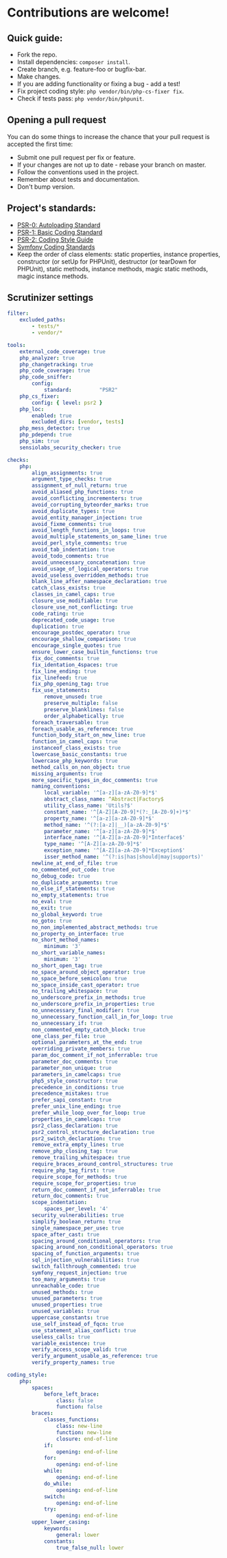 # Contributions are welcome!

## Quick guide:

 * Fork the repo.
 * Install dependencies: `composer install`.
 * Create branch, e.g. feature-foo or bugfix-bar.
 * Make changes.
 * If you are adding functionality or fixing a bug - add a test!
 * Fix project coding style: `php vendor/bin/php-cs-fixer fix`.
 * Check if tests pass: `php vendor/bin/phpunit`.

## Opening a pull request

You can do some things to increase the chance that your pull request is accepted the first time:

 * Submit one pull request per fix or feature.
 * If your changes are not up to date - rebase your branch on master.
 * Follow the conventions used in the project.
 * Remember about tests and documentation.
 * Don't bump version.

## Project's standards:

 * [PSR-0: Autoloading Standard](https://github.com/php-fig/fig-standards/blob/master/accepted/PSR-0.md)
 * [PSR-1: Basic Coding Standard](https://github.com/php-fig/fig-standards/blob/master/accepted/PSR-1-basic-coding-standard.md)
 * [PSR-2: Coding Style Guide](https://github.com/php-fig/fig-standards/blob/master/accepted/PSR-2-coding-style-guide.md)
 * [Symfony Coding Standards](http://symfony.com/doc/current/contributing/code/standards.html)
 * Keep the order of class elements: static properties, instance properties, constructor (or setUp for PHPUnit), destructor (or tearDown for PHPUnit), static methods, instance methods, magic static methods, magic instance methods.

## Scrutinizer settings

```yml
filter:
    excluded_paths:
        - tests/*
        - vendor/*

tools:
    external_code_coverage: true
    php_analyzer: true
    php_changetracking: true
    php_code_coverage: true
    php_code_sniffer:
        config:
            standard:         "PSR2"
    php_cs_fixer:
        config: { level: psr2 }
    php_loc:
        enabled: true
        excluded_dirs: [vendor, tests]
    php_mess_detector: true
    php_pdepend: true
    php_sim: true
    sensiolabs_security_checker: true

checks:
    php:
        align_assignments: true
        argument_type_checks: true
        assignment_of_null_return: true
        avoid_aliased_php_functions: true
        avoid_conflicting_incrementers: true
        avoid_corrupting_byteorder_marks: true
        avoid_duplicate_types: true
        avoid_entity_manager_injection: true
        avoid_fixme_comments: true
        avoid_length_functions_in_loops: true
        avoid_multiple_statements_on_same_line: true
        avoid_perl_style_comments: true
        avoid_tab_indentation: true
        avoid_todo_comments: true
        avoid_unnecessary_concatenation: true
        avoid_usage_of_logical_operators: true
        avoid_useless_overridden_methods: true
        blank_line_after_namespace_declaration: true
        catch_class_exists: true
        classes_in_camel_caps: true
        closure_use_modifiable: true
        closure_use_not_conflicting: true
        code_rating: true
        deprecated_code_usage: true
        duplication: true
        encourage_postdec_operator: true
        encourage_shallow_comparison: true
        encourage_single_quotes: true
        ensure_lower_case_builtin_functions: true
        fix_doc_comments: true
        fix_identation_4spaces: true
        fix_line_ending: true
        fix_linefeed: true
        fix_php_opening_tag: true
        fix_use_statements:
            remove_unused: true
            preserve_multiple: false
            preserve_blanklines: false
            order_alphabetically: true
        foreach_traversable: true
        foreach_usable_as_reference: true
        function_body_start_on_new_line: true
        function_in_camel_caps: true
        instanceof_class_exists: true
        lowercase_basic_constants: true
        lowercase_php_keywords: true
        method_calls_on_non_object: true
        missing_arguments: true
        more_specific_types_in_doc_comments: true
        naming_conventions:
            local_variable: '^[a-z][a-zA-Z0-9]*$'
            abstract_class_name: ^Abstract|Factory$
            utility_class_name: 'Utils?$'
            constant_name: '^[A-Z][A-Z0-9]*(?:_[A-Z0-9]+)*$'
            property_name: '^[a-z][a-zA-Z0-9]*$'
            method_name: '^(?:[a-z]|__)[a-zA-Z0-9]*$'
            parameter_name: '^[a-z][a-zA-Z0-9]*$'
            interface_name: '^[A-Z][a-zA-Z0-9]*Interface$'
            type_name: '^[A-Z][a-zA-Z0-9]*$'
            exception_name: '^[A-Z][a-zA-Z0-9]*Exception$'
            isser_method_name: '^(?:is|has|should|may|supports)'
        newline_at_end_of_file: true
        no_commented_out_code: true
        no_debug_code: true
        no_duplicate_arguments: true
        no_else_if_statements: true
        no_empty_statements: true
        no_eval: true
        no_exit: true
        no_global_keyword: true
        no_goto: true
        no_non_implemented_abstract_methods: true
        no_property_on_interface: true
        no_short_method_names:
            minimum: '3'
        no_short_variable_names:
            minimum: '3'
        no_short_open_tag: true
        no_space_around_object_operator: true
        no_space_before_semicolon: true
        no_space_inside_cast_operator: true
        no_trailing_whitespace: true
        no_underscore_prefix_in_methods: true
        no_underscore_prefix_in_properties: true
        no_unnecessary_final_modifier: true
        no_unnecessary_function_call_in_for_loop: true
        no_unnecessary_if: true
        non_commented_empty_catch_block: true
        one_class_per_file: true
        optional_parameters_at_the_end: true
        overriding_private_members: true
        param_doc_comment_if_not_inferrable: true
        parameter_doc_comments: true
        parameter_non_unique: true
        parameters_in_camelcaps: true
        php5_style_constructor: true
        precedence_in_conditions: true
        precedence_mistakes: true
        prefer_sapi_constant: true
        prefer_unix_line_ending: true
        prefer_while_loop_over_for_loop: true
        properties_in_camelcaps: true
        psr2_class_declaration: true
        psr2_control_structure_declaration: true
        psr2_switch_declaration: true
        remove_extra_empty_lines: true
        remove_php_closing_tag: true
        remove_trailing_whitespace: true
        require_braces_around_control_structures: true
        require_php_tag_first: true
        require_scope_for_methods: true
        require_scope_for_properties: true
        return_doc_comment_if_not_inferrable: true
        return_doc_comments: true
        scope_indentation:
            spaces_per_level: '4'
        security_vulnerabilities: true
        simplify_boolean_return: true
        single_namespace_per_use: true
        space_after_cast: true
        spacing_around_conditional_operators: true
        spacing_around_non_conditional_operators: true
        spacing_of_function_arguments: true
        sql_injection_vulnerabilities: true
        switch_fallthrough_commented: true
        symfony_request_injection: true
        too_many_arguments: true
        unreachable_code: true
        unused_methods: true
        unused_parameters: true
        unused_properties: true
        unused_variables: true
        uppercase_constants: true
        use_self_instead_of_fqcn: true
        use_statement_alias_conflict: true
        useless_calls: true
        variable_existence: true
        verify_access_scope_valid: true
        verify_argument_usable_as_reference: true
        verify_property_names: true

coding_style:
    php:
        spaces:
            before_left_brace:
                class: false
                function: false
        braces:
            classes_functions:
                class: new-line
                function: new-line
                closure: end-of-line
            if:
                opening: end-of-line
            for:
                opening: end-of-line
            while:
                opening: end-of-line
            do_while:
                opening: end-of-line
            switch:
                opening: end-of-line
            try:
                opening: end-of-line
        upper_lower_casing:
            keywords:
                general: lower
            constants:
                true_false_null: lower
```
 

